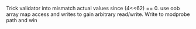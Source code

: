 Trick validator into mismatch actual values since (4<<62) == 0. use oob array map access and writes to gain arbitrary read/write. Write to modprobe path and win
